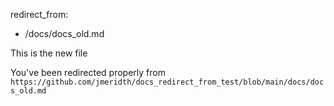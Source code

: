 redirect_from:
  - /docs/docs_old.md

This is the new file

You've been redirected properly from `https://github.com/jmeridth/docs_redirect_from_test/blob/main/docs/docs_old.md`

